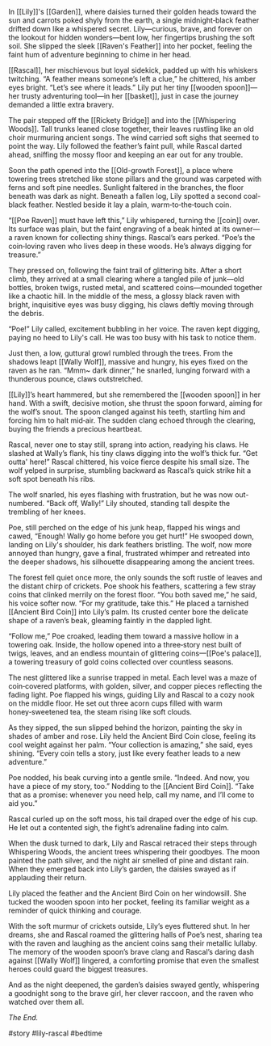 In [[Lily]]'s [[Garden]], where daisies turned their golden heads toward the sun and carrots poked shyly from the earth, a single midnight‑black feather drifted down like a whispered secret. Lily—curious, brave, and forever on the lookout for hidden wonders—bent low, her fingertips brushing the soft soil. She slipped the sleek [[Raven's Feather]] into her pocket, feeling the faint hum of adventure beginning to chime in her head.  

[[Rascal]], her mischievous but loyal sidekick, padded up with his whiskers twitching. “A feather means someone’s left a clue,” he chittered, his amber eyes bright. “Let’s see where it leads.” Lily put her tiny [[wooden spoon]]—her trusty adventuring tool—in her [[basket]], just in case the journey demanded a little extra bravery.  

The pair stepped off the [[Rickety Bridge]] and into the [[Whispering Woods]]. Tall trunks leaned close together, their leaves rustling like an old choir murmuring ancient songs. The wind carried soft sighs that seemed to point the way. Lily followed the feather’s faint pull, while Rascal darted ahead, sniffing the mossy floor and keeping an ear out for any trouble.  

Soon the path opened into the [[Old-growth Forest]], a place where towering trees stretched like stone pillars and the ground was carpeted with ferns and soft pine needles. Sunlight faltered in the branches, the floor beneath was dark as night. Beneath a fallen log, Lily spotted a second coal-black feather. Nestled beside it lay a plain, warm‑to‑the‑touch coin.  

“[[Poe Raven]] must have left this,” Lily whispered, turning the [[coin]] over. Its surface was plain, but the faint engraving of a beak hinted at its owner—a raven known for collecting shiny things. Rascal’s ears perked. “Poe’s the coin‑loving raven who lives deep in these woods. He’s always digging for treasure.”  

They pressed on, following the faint trail of glittering bits. After a short climb, they arrived at a small clearing where a tangled pile of junk—old bottles, broken twigs, rusted metal, and scattered coins—mounded together like a chaotic hill. In the middle of the mess, a glossy black raven with bright, inquisitive eyes was busy digging, his claws deftly moving through the debris.  

“Poe!” Lily called, excitement bubbling in her voice. The raven kept digging, paying no heed to Lily's call. He was too busy with his task to notice them. 

Just then, a low, guttural growl rumbled through the trees. From the shadows leapt [[Wally Wolf]], massive and hungry, his eyes fixed on the raven as he ran. “Mmm~ dark dinner,” he snarled, lunging forward with a thunderous pounce, claws outstretched.  

[[Lily]]’s heart hammered, but she remembered the [[wooden spoon]] in her hand. With a swift, decisive motion, she thrust the spoon forward, aiming for the wolf’s snout. The spoon clanged against his teeth, startling him and forcing him to halt mid‑air. The sudden clang echoed through the clearing, buying the friends a precious heartbeat.  

Rascal, never one to stay still, sprang into action, readying his claws. He slashed at Wally’s flank, his tiny claws digging into the wolf’s thick fur. “Get outta' here!” Rascal chittered, his voice fierce despite his small size. The wolf yelped in surprise, stumbling backward as Rascal’s quick strike hit a soft spot beneath his ribs.  

The wolf snarled, his eyes flashing with frustration, but he was now out-numbered. “Back off, Wally!” Lily shouted, standing tall despite the trembling of her knees.  

Poe, still perched on the edge of his junk heap, flapped his wings and cawed, “Enough! Wally go home before you get hurt!” He swooped down, landing on Lily's shoulder, his dark feathers bristling. The wolf, now more annoyed than hungry, gave a final, frustrated whimper and retreated into the deeper shadows, his silhouette disappearing among the ancient trees.  

The forest fell quiet once more, the only sounds the soft rustle of leaves and the distant chirp of crickets. Poe shook his feathers, scattering a few stray coins that clinked merrily on the forest floor. “You both saved me,” he said, his voice softer now. “For my gratitude, take this.” He placed a tarnished [[Ancient Bird Coin]] into Lily’s palm. Its crusted center bore the delicate shape of a raven’s beak, gleaming faintly in the dappled light.  

“Follow me,” Poe croaked, leading them toward a massive hollow in a towering oak. Inside, the hollow opened into a three‑story nest built of twigs, leaves, and an endless mountain of glittering coins—[[Poe's palace]], a towering treasury of gold coins collected over countless seasons.  

The nest glittered like a sunrise trapped in metal. Each level was a maze of coin‑covered platforms, with golden, silver, and copper pieces reflecting the fading light. Poe flapped his wings, guiding Lily and Rascal to a cozy nook on the middle floor. He set out three acorn cups filled with warm honey‑sweetened tea, the steam rising like soft clouds.  

As they sipped, the sun slipped behind the horizon, painting the sky in shades of amber and rose. Lily held the Ancient Bird Coin close, feeling its cool weight against her palm. “Your collection is amazing,” she said, eyes shining. “Every coin tells a story, just like every feather leads to a new adventure.” 

Poe nodded, his beak curving into a gentle smile. “Indeed. And now, you have a piece of my story, too.” Nodding to the [[Ancient Bird Coin]]. “Take that as a promise: whenever you need help, call my name, and I’ll come to aid you.”  

Rascal curled up on the soft moss, his tail draped over the edge of his cup. He let out a contented sigh, the fight’s adrenaline fading into calm. 

When the dusk turned to dark, Lily and Rascal retraced their steps through Whispering Woods, the ancient trees whispering their goodbyes. The moon painted the path silver, and the night air smelled of pine and distant rain. When they emerged back into Lily’s garden, the daisies swayed as if applauding their return.  

Lily placed the feather and the Ancient Bird Coin on her windowsill. She tucked the wooden spoon into her pocket, feeling its familiar weight as a reminder of quick thinking and courage.  

With the soft murmur of crickets outside, Lily’s eyes fluttered shut. In her dreams, she and Rascal roamed the glittering halls of Poe’s nest, sharing tea with the raven and laughing as the ancient coins sang their metallic lullaby. The memory of the wooden spoon’s brave clang and Rascal’s daring dash against [[Wally Wolf]] lingered, a comforting promise that even the smallest heroes could guard the biggest treasures.  

And as the night deepened, the garden’s daisies swayed gently, whispering a goodnight song to the brave girl, her clever raccoon, and the raven who watched over them all.  

*The End.*

#story #lily-rascal  #bedtime 